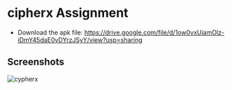 # cipherx Assignment 
- Download the apk file:
https://drive.google.com/file/d/1ow0vxUiamOlz-iDmY45daE0vDYrzJSyY/view?usp=sharing
## Screenshots 
![cypherx](https://github.com/user-attachments/assets/422dbce2-1b94-470a-9a16-b0015d616c2f)
